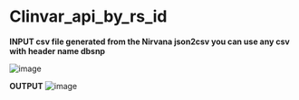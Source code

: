 # Clinvar_api_by_rs_id

**INPUT csv file generated from the Nirvana json2csv you can use any csv with header name dbsnp**

![image](https://github.com/user-attachments/assets/72b696e4-1473-4b97-8edc-ec9e26039e69)

**OUTPUT**
![image](https://github.com/user-attachments/assets/68db2afb-3f3c-468a-886c-3d3860579e68)
